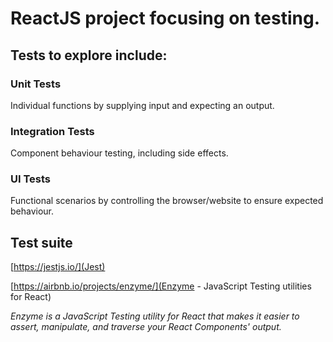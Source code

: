 # ReactJS project focusing on testing.

## Tests to explore include:

### Unit Tests
Individual functions by supplying input and expecting an output.


### Integration Tests
Component behaviour testing, including side effects.


### UI Tests
Functional scenarios by controlling the browser/website to ensure expected behaviour.


## Test suite

[https://jestjs.io/](Jest)


[https://airbnb.io/projects/enzyme/](Enzyme - JavaScript Testing utilities for React)

*Enzyme is a JavaScript Testing utility for React that makes it easier to assert, manipulate, and traverse your React Components' output.* 